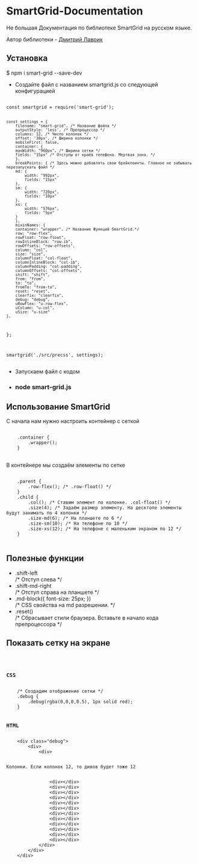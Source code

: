# SmartGrid-Documentation
<p>Не большая Документация по библиотеке SmartGrid на русском языке.</p>
<p>Автор библиотеки - <a href="https://github.com/dmitry-lavrik" target="_blank">Дмитрий Лаврик</a></p>

<h2>Установка</h2>
<p>$ npm i smart-grid --save-dev</p>
<ul>
  <li>Создайте файл с названием smartgrid.js со следующей конфигурацией</li>
</ul>
<pre><code>
const smartgrid = require('smart-grid');

	const settings = {
		filename: "smart-grid", /* Название файла */
		outputStyle: 'less', /* Препроцессор */
		columns: 12, /* Число колонок */
		offset: '30px', /* Ширина колонки */
		mobileFirst: false, 
		container: {
		maxWidth: "960px", /* Ширина сетки */
		fields: "15px" /* Отступы от краёв телефона. Мертвая зона. */
	    },
		breakPoints: { /* Здесь можно добавлять свои брейкпоинты. Главное не забывать перезапускать файл */
		md: {
		    width: "992px",
		    fields: "15px"
		},
		sm: {
		    width: "720px",
		    fields: "10px"
		},
		xs: {
		    width: "576px",
		    fields: "5px"
		}
	    },
	    mixinNames: {
		container: "wrapper", /* Название Функций SmartGrid.*/
		row: "row-flex",
		rowFloat: "row-float",
		rowInlineBlock: "row-ib",
		rowOffsets: "row-offsets",
		column: "col",
		size: "size",
		columnFloat: "col-float",
		columnInlineBlock: "col-ib",
		columnPadding: "col-padding",
		columnOffsets: "col-offsets",
		shift: "shift",
		from: "from",
		to: "to",
		fromTo: "from-to",
		reset: "reset",
		clearfix: "clearfix",
		debug: "debug",
		uRowFlex: "u-row-flex",
		uColumn: "u-col",
		uSize: "u-size"
    },
};

smartgrid('./src/precss', settings);
</code></pre>
<ul>
	<li>Запускаем файл с кодом</li>
	<li><h3>node smart-grid.js</h3></li>
</ul>
<h2>Использование SmartGrid</h2>
<p>С начала нам нужно настроить контейнер с сеткой</p>
<pre>
<code>
	.container {
		.wrapper();
	}
</code>
</pre>
<p>В контейнере мы создаём элементы по сетке</p>
<pre><code>
	.parent {
		.row-flex(); /* .row-float() */
	}
	.child {
		.col(); /* Ставим элемент по колонке. .col-float() */
		.size(4); /* Задаём размер элементу. На десктопе элементы будут занимать по 4 колонки */
		.size-md(6); /* На планшете по 6 */
		.size-sm(10); /* На телефоне по 10 */
		.size-xs(12); /* На телефоне с маленьким экраном по 12 */
	}
</code>
</pre>
<h2>Полезные функции</h2>
<ul>
<li>.shift-left</li>/* Отступ слева */
<li>.shift-md-right</li>/* Отступ справа на планшете */
<li>.md-block({
	font-size: 25px;
})</li> /* CSS свойства на md разрешении. */
<li>.reset()</li>/* Cбрасывает стили браузера. Вставьте в начало кода препроцессора */
</ul>
<h2>Показать сетку на экране</h2>
<pre><code>
	<h3>CSS</h3>
	/* Создадим отображение сетки */
	.debug {
		.debug(rgba(0,0,0,0.5), 1px solid red);
	}
	<h3>HTML</h3>
	&lt;div class="debug"&gt;
		&lt;div&gt;
			&lt;div&gt;
				<p>Колонки. Если колонок 12, то дивов будет тоже 12</p>
				&lt;div&gt;&lt;/div&gt;
				&lt;div&gt;&lt;/div&gt;
				&lt;div&gt;&lt;/div&gt;
				&lt;div&gt;&lt;/div&gt;
				&lt;div&gt;&lt;/div&gt;
				&lt;div&gt;&lt;/div&gt;
				&lt;div&gt;&lt;/div&gt;
				&lt;div&gt;&lt;/div&gt;
				&lt;div&gt;&lt;/div&gt;
				&lt;div&gt;&lt;/div&gt;
				&lt;div&gt;&lt;/div&gt;
				&lt;div&gt;&lt;/div&gt;
			&lt;/div&gt;
		&lt;/div&gt;
	&lt;/div&gt;
</code>
</pre>
